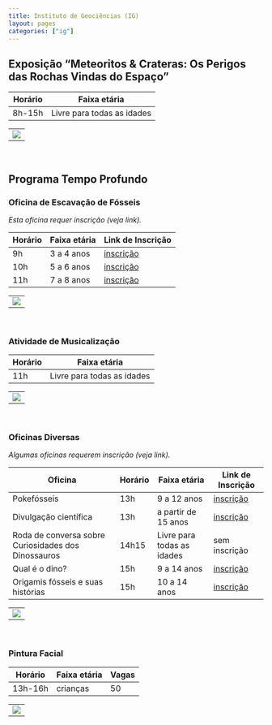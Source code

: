 ```yaml
---
title: Instituto de Geociências (IG)
layout: pages
categories: ["ig"]
---
```


## Exposição “Meteoritos & Crateras: Os Perigos das Rochas Vindas do Espaço”

| Horário | Faixa etária |
|---------|--------------|
| 8h-15h | Livre para todas as idades |

<table><tr><td>
<a href="https://docs.google.com/document/d/e/2PACX-1vRxMEyWuO4DQnDW43l-hKRb2F7CFmbrgeixobIBIGfqF9Ubho6jXBaZMxKrCEFv1Quz31lZEglKb9mk/pub#id.oky80rtjz7g8"><img style="cursor:pointer" src="{{ site.baseurl }}/img/more.svg"></a>
</td></tr></table>

<br>

## Programa Tempo Profundo

### Oficina de Escavação de Fósseis

*Esta oficina requer inscrição (veja link).*

| Horário | Faixa etária | Link de Inscrição |
|---------|--------------|-------------------|
| 9h | 3 a 4 anos | <a href="https://forms.gle/L8c37773KdL87NQr5" target="_blank">inscrição</a> |
| 10h | 5 a 6 anos | <a href="https://forms.gle/ebNC2fXpZMX5FNUd7" target="_blank">inscrição</a> |
| 11h | 7 a 8 anos | <a href="https://forms.gle/zuE8rj1eGdTgMiGr7" target="_blank">inscrição</a> |

<table><tr><td>
<a href="https://docs.google.com/document/d/e/2PACX-1vRxMEyWuO4DQnDW43l-hKRb2F7CFmbrgeixobIBIGfqF9Ubho6jXBaZMxKrCEFv1Quz31lZEglKb9mk/pub#id.it3fgeduge6m"><img style="cursor:pointer" src="{{ site.baseurl }}/img/more.svg"></a>
</td></tr></table>

<br>

### Atividade de Musicalização

| Horário | Faixa etária |
|---------|--------------|
| 11h | Livre para todas as idades |

<table><tr><td>
<a href="https://docs.google.com/document/d/e/2PACX-1vRxMEyWuO4DQnDW43l-hKRb2F7CFmbrgeixobIBIGfqF9Ubho6jXBaZMxKrCEFv1Quz31lZEglKb9mk/pub#id.uk1mzqreu8g1"><img style="cursor:pointer" src="{{ site.baseurl }}/img/more.svg"></a>
</td></tr></table>

<br>

### Oficinas Diversas

*Algumas oficinas requerem inscrição (veja link).*

| Oficina | Horário | Faixa etária | Link de Inscrição |
|---------|---------|--------------|-------------------|
| Pokefósseis | 13h | 9 a 12 anos | <a href="https://forms.gle/NW6cxtLePokBQ1G87" target="_blank">inscrição</a> |
| Divulgação científica | 13h | a partir de 15 anos | <a href="https://forms.gle/cBWzZ6vm8SASAHMG7" target="_blank">inscrição</a> |
| Roda de conversa sobre Curiosidades dos Dinossauros | 14h15 | Livre para todas as idades | sem inscrição |
| Qual é o dino? | 15h | 9 a 14 anos | <a href="https://forms.gle/aAWwqyBs4ZFijrkH7" target="_blank">inscrição</a> |
| Origamis fósseis e suas histórias | 15h | 10 a 14 anos | <a href="https://forms.gle/C78z7VJ6quvHjFU39" target="_blank">inscrição</a> |

<table><tr><td>
<a href="https://docs.google.com/document/d/e/2PACX-1vRxMEyWuO4DQnDW43l-hKRb2F7CFmbrgeixobIBIGfqF9Ubho6jXBaZMxKrCEFv1Quz31lZEglKb9mk/pub#id.hoz22s5ixxy9"><img style="cursor:pointer" src="{{ site.baseurl }}/img/more.svg"></a>
</td></tr></table>

<br>

### Pintura Facial

| Horário | Faixa etária | Vagas |
|---------|--------------|-------|
| 13h-16h | crianças | 50 |

<table><tr><td>
<a href="https://docs.google.com/document/d/e/2PACX-1vRxMEyWuO4DQnDW43l-hKRb2F7CFmbrgeixobIBIGfqF9Ubho6jXBaZMxKrCEFv1Quz31lZEglKb9mk/pub#id.f57m1rat443v"><img style="cursor:pointer" src="{{ site.baseurl }}/img/more.svg"></a>
</td></tr></table>